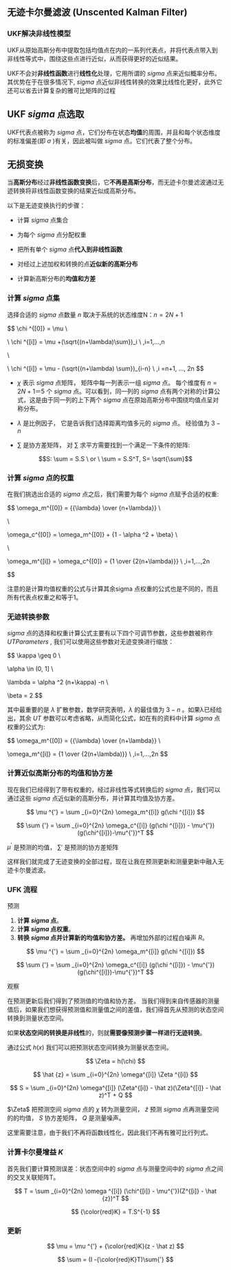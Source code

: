 ## 无迹卡尔曼滤波 (Unscented Kalman Filter)

### UKF解决非线性模型

UKF从原始高斯分布中提取包括均值点在内的一系列代表点，并将代表点带入到非线性等式中，围绕这些点进行近似，从而获得更好的近似结果。

UKF不会对**非线性函数**进行**线性化**处理，它用所谓的 $sigma$ 点来近似概率分布。其优势在于在很多情况下, $sigma$ 点近似非线性转换的效果比线性化更好，此外它还可以省去计算复杂的雅可比矩阵的过程

## UKF $sigma$ 点选取

UKF代表点被称为 $sigma$ 点，它们分布在状态**均值**的周围，并且和每个状态维度的标准偏差(即 $σ$ )有关，因此被叫做 $sigma$ 点。它们代表了整个分布。

## 无损变换

当**高斯分布**经过**非线性函数变换**后，它**不再是高斯分布**，而无迹卡尔曼滤波通过无迹转换将非线性函数变换的结果近似成高斯分布。

以下是无迹变换执行的步骤：

- 计算 $sigma$ 点集合

- 为每个 $sigma$ 点分配权重

- 把所有单个 $sigma$ 点**代入到非线性函数**

- 对经过上述加权和转换的点**近似新的高斯分布**

- 计算新高斯分布的**均值和方差**

### 计算 $sigma$ 点集

选择合适的 $sigma$ 点数量 $n$ 取决于系统的状态维度N：$n=2N+1$

$$
\chi ^{[0]} = \mu
\\

\\
\chi ^{[i]} = \mu +(\sqrt{(n+\lambda)\sum})_i  \  ,i=1,...,n

\\

\\
\chi ^{[i]} = \mu - (\sqrt{(n+\lambda) \sum})_{i-n}  \ ,i =n+1, ..., 2n
$$

-  $\chi$ 表示 $sigma$ 点矩阵， 矩阵中每一列表示一组 $sigma$ 点。 每个维度有 $n=2N+1＝5$ 个 $sigma$ 点。可以看到，同一列的 $sigma$ 点有两个对称的计算公式，这是由于同一列的上下两个 $sigma$ 点在原始高斯分布中围绕均值点呈对称分布。

- $\lambda$ 是比例因子， 它是告诉我们选择距离均值多元的 $sigma$ 点。 经验值为 $3-n$

- $\sum$ 是协方差矩阵， 对 $\sum$ 求平方需要找到一个满足一下条件的矩阵:

$$S: \sum = S.S \  or \   \sum = S.S^T, S= \sqrt{\sum}$$

### 计算 $sigma$ 点的权重

在我们挑选出合适的 $sigma$ 点之后，我们需要为每个 $sigma$ 点赋予合适的权重:

$$
\omega_m^{[0]} = {{\lambda} \over {n+\lambda}} \\

\\

\omega_c^{[0]} = \omega_m^{[0]} + {1 - \alpha ^2 + \beta} \\

\\

\omega_m^{[i]} = \omega_c^{[0]} = {1 \over {2(n+\lambda)}} \ ,i=1,...,2n

$$

注意的是计算均值权重的公式与计算其余sigma 点权重的公式也是不同的，而且所有代表点权重之和等于1。

### 无迹转换参数

$sigma$ 点的选择和权重计算公式主要有以下四个可调节参数，这些参数被称作 $UT Parameters$ , 我们可以使用这些参数对无迹变换进行缩放：

$$
\kappa \geq 0 \\

\alpha \in (0, 1] \\

\lambda = \alpha ^2 (n+\kappa) -n \\

\beta = 2
$$

其中最重要的是 $λ$ 扩散参数，数学研究表明，$λ$ 的最佳值为 $3-n$ 。如果λ已经给出，其余 $UT$ 参数可以考虑省略，从而简化公式，如在有的资料中计算 $sigma$ 点权重的公式为:

$$
\omega_m^{[0]} = {{\lambda} \over {n+\lambda}} \\

\omega_m^{[i]} = {1 \over {2(n+\lambda)}} \ ,i=1,...,2n
$$

### 计算近似高斯分布的均值和协方差

现在我们已经得到了带有权重的，经过非线性等式转换后的 $sigma$ 点，我们可以通过这些 $sigma$ 点近似新的高斯分布，并计算其均值及协方差。

$$
\mu ^{'} = \sum _{i=0}^{2n} \omega_m^{[i]} g(\chi ^{[i]})
$$

$$
\sum {'} = \sum _{i=0}^{2n} \omega_c^{[i]} (g(\chi ^{[i]}) - \mu^{'})(g(\chi^{[i]})-\mu^{'})^T
$$

$\mu ^{'}$ 是预测的均值， $\sum{'}$ 是预测的协方差矩阵

这样我们就完成了无迹变换的全部过程，现在让我在预测更新和测量更新中融入无迹卡尔曼滤波。

### UFK 流程

预测

1. **计算 $sigma$ 点**。
2. **计算 $sigma$ 点权重**。
3. **转换 $sigma$ 点并计算新的均值和协方差。** 再增加外部的过程白噪声 $R$。

$$
\mu ^{'} = \sum _{i=0}^{2n} \omega_m^{[i]} g(\chi ^{[i]})
$$

$$
\sum {'} = \sum _{i=0}^{2n} \omega_c^{[i]} (g(\chi ^{[i]}) - \mu^{'})(g(\chi^{[i]})-\mu^{'})^T
$$

观察

在预测更新后我们得到了预测值的均值和协方差。 当我们得到来自传感器的测量值后，如果我们想获得预测值和测量值之间的差值，我们得首先从预测的状态空间转换到测量状态空间。

如果**状态空间的转换是非线性**的，则就**需要像预测步骤一样进行无迹转换**。

通过公式 $h(x)$ 我们可以把预测状态空间转换为测量状态空间。

$$
\Zeta = h(\chi)
$$

$$
\hat {z} = \sum _{i=0}^{2n} \omega^{[i]} \Zeta ^{[i]}
$$

$$
S = \sum _{i=0}^{2n} \omega^{[i]} (\Zeta^{[i]} - \hat z)(\Zeta^{[i]} - \hat z)^T + Q
$$

 $\Zeta$  把预测空间 $sigma$ 点的 $\chi$ 转为测量空间， $\hat z$ 预测 $sigma$ 点再测量空间的的均值， $S$ 协方差矩阵， $Q$ 是测量噪声。

 这里需要注意，由于我们不再将函数线性化，因此我们不再有雅可比行列式。

 ### 计算**卡尔曼增益 $K$**

首先我们要计算预测误差：状态空间中的 $sigma$ 点与测量空间中的  $sigma$ 点之间的交叉关联矩阵T。

$$
T = \sum _{i=0}^{2n} \omega ^{[i]} (\chi^{[i]} - \mu^{'})(Z^{[i]} - \hat {z})^T
$$

$$
{\color{red}K} = T.S^{-1}
$$

### 更新

$$
\mu = \mu ^{'} + {\color{red}K}(z - \hat z)
$$

$$
\sum = (I -{\color{red}K}T)\sum{'}
$$



